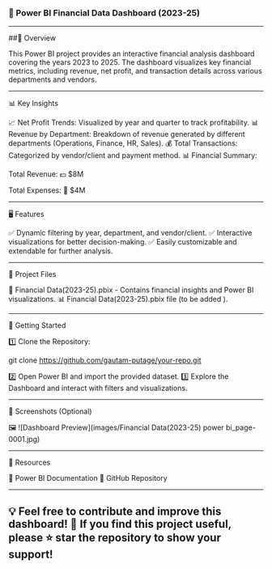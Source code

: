 ### 🏦 Power BI Financial Data Dashboard (2023-25)

---

##📌 Overview

This Power BI project provides an interactive financial analysis dashboard covering the years 2023 to 2025. The dashboard visualizes key financial metrics, including revenue, net profit, and transaction details across various departments and vendors.

---

📊 Key Insights

📈 Net Profit Trends: Visualized by year and quarter to track profitability.
📊 Revenue by Department: Breakdown of revenue generated by different departments (Operations, Finance, HR, Sales).
💰 Total Transactions: Categorized by vendor/client and payment method.
📊 Financial Summary:

Total Revenue: 💵 $8M

Total Expenses: 💸 $4M

---

🖥️ Features

✅ Dynamic filtering by year, department, and vendor/client.
✅ Interactive visualizations for better decision-making.
✅ Easily customizable and extendable for further analysis.

---

📂 Project Files

📜 Financial Data(2023-25).pbix - Contains financial insights and Power BI visualizations.
📊 Financial Data(2023-25).pbix file (to be added ).

---

🚀 Getting Started

1️⃣ Clone the Repository:

git clone https://github.com/gautam-putage/your-repo.git

2️⃣ Open Power BI and import the provided dataset.
3️⃣ Explore the Dashboard and interact with filters and visualizations.

---

📸 Screenshots (Optional)

🖼️ ![Dashboard Preview](images/Financial Data(2023-25) power bi_page-0001.jpg)

---

🔗 Resources

📘 Power BI Documentation
🔗 GitHub Repository

---

💡 Feel free to contribute and improve this dashboard! 🚀
     If you find this project useful, please ⭐ star the repository to show your support!
---
